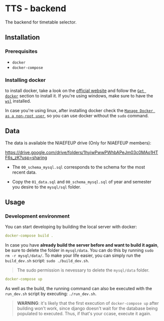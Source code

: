 # TTS - backend
The backend for timetable selector. 
## Installation 
### Prerequisites
- `docker`
- `docker-compose` 

### Installing docker 
to install docker, take a look on the [official website](https://www.docker.com/) and follow the [`Get docker`](https://docs.docker.com/get-docker/) section to install it. If you're using windows, make sure to have the [`wsl`](https://docs.microsoft.com/en-us/windows/wsl/install) installed.   

In case you're using linux, after installing docker check the [`Manage Docker as a non-root user`](https://docs.docker.com/engine/install/linux-postinstall/), so you can use docker without the `sudo` command.  

## Data

The data is available the NIAEFEUP drive (Only for NIAEFEUP members):

https://drive.google.com/drive/folders/1hyiwPwwPWhbAPeJm03c0MAo1HTF6s_zK?usp=sharing

- The ```00_schema_mysql.sql``` corresponds to the schema for the most recent data.

- Copy the ```01_data.sql``` and ```00_schema_mysql.sql``` of year and semester you desire to the ```mysql/sql``` folder.



## Usage 
### Development environment 
You can start developing by building the local server with docker:

```yaml
docker-compose build . 
```

In case you have __already build the server before and want to build it again__, be sure to delete the folder in `mysql/data`. You can do this by running `sudo rm -r mysql/data/`. To make your life easier, you can simply run the `build_dev.sh` script: `sudo ./build_dev.sh`.   
> The sudo permission is nevessary to delete the `mysql/data` folder. 

```yaml
docker-compose up 
```

As well as the build, the running command can also be executed with the `run_dev.sh` script by executing: `./run_dev.sh`. 
 

> __WARNING__: it's likely that the first execution of `docker-compose up` after building won't work, since django doesn't wait for the database being populated to executed. Thus, if that's your ccase, execute it again. 


